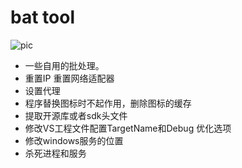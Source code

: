 # bat tool
![pic](https://github.com/karlcreep/pic/raw/c13c7a10e0e782d1b36dec2f9732e94fde5b7098/R.png)
- 一些自用的批处理。
- 重置IP 重置网络适配器
- 设置代理
- 程序替换图标时不起作用，删除图标的缓存
- 提取开源库或者sdk头文件
- 修改VS工程文件配置TargetName和Debug 优化选项
- 修改windows服务的位置
- 杀死进程和服务
